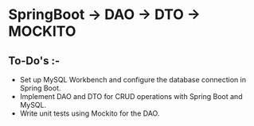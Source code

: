 # SpringBoot -> DAO -> DTO -> MOCKITO

## To-Do's :- 

- Set up MySQL Workbench and configure the database connection in Spring Boot.
- Implement DAO and DTO for CRUD operations with Spring Boot and MySQL.
- Write unit tests using Mockito for the DAO.
